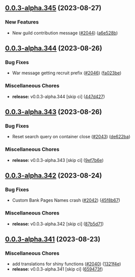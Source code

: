 ## [0.0.3-alpha.345](https://github.com/Wynntils/Artemis/compare/v0.0.3-alpha.344...v0.0.3-alpha.345) (2023-08-27)


### New Features

* New guild contribution message ([#2044](https://github.com/Wynntils/Artemis/issues/2044)) ([a6e528b](https://github.com/Wynntils/Artemis/commit/a6e528b584c45f3f142609068eeed7ad17ea86df))

## [0.0.3-alpha.344](https://github.com/Wynntils/Artemis/compare/v0.0.3-alpha.343...v0.0.3-alpha.344) (2023-08-26)


### Bug Fixes

* War message getting recruit prefix ([#2046](https://github.com/Wynntils/Artemis/issues/2046)) ([fa023be](https://github.com/Wynntils/Artemis/commit/fa023bec303e9720dec2bea41e3064f0266589af))


### Miscellaneous Chores

* **release:** v0.0.3-alpha.344 [skip ci] ([447d427](https://github.com/Wynntils/Artemis/commit/447d427f939203a22fa713aaed6391af7996d7db))

## [0.0.3-alpha.343](https://github.com/Wynntils/Artemis/compare/v0.0.3-alpha.342...v0.0.3-alpha.343) (2023-08-26)


### Bug Fixes

* Reset search query on container close ([#2043](https://github.com/Wynntils/Artemis/issues/2043)) ([de622ba](https://github.com/Wynntils/Artemis/commit/de622badecf9a894024f8cbc7a9660c23ab46556))


### Miscellaneous Chores

* **release:** v0.0.3-alpha.343 [skip ci] ([9ef7b6e](https://github.com/Wynntils/Artemis/commit/9ef7b6ed2eb444dde5f08fd556c8c93b8d6df1e2))

## [0.0.3-alpha.342](https://github.com/Wynntils/Artemis/compare/v0.0.3-alpha.341...v0.0.3-alpha.342) (2023-08-24)


### Bug Fixes

* Custom Bank Pages Names crash ([#2042](https://github.com/Wynntils/Artemis/issues/2042)) ([45f8b67](https://github.com/Wynntils/Artemis/commit/45f8b6744d435dbb040a68b152116d17d8d297b7))


### Miscellaneous Chores

* **release:** v0.0.3-alpha.342 [skip ci] ([87b5d71](https://github.com/Wynntils/Artemis/commit/87b5d71d06fa8d9259f7219d3198a5267ede3301))

## [0.0.3-alpha.341](https://github.com/Wynntils/Artemis/compare/v0.0.3-alpha.340...v0.0.3-alpha.341) (2023-08-23)


### Miscellaneous Chores

* add translations for shiny functions ([#2040](https://github.com/Wynntils/Artemis/issues/2040)) ([1321f4e](https://github.com/Wynntils/Artemis/commit/1321f4e4b652403770771e04d6fff61c9a6e37ac))
* **release:** v0.0.3-alpha.341 [skip ci] ([659473f](https://github.com/Wynntils/Artemis/commit/659473f826b9453fbab890f73f685fc7f7763968))

